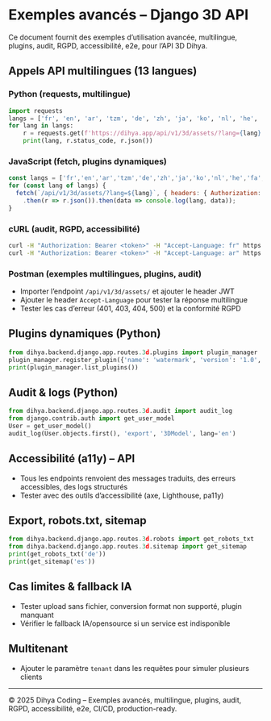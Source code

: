 # Exemples avancés – Django 3D API

Ce document fournit des exemples d’utilisation avancée, multilingue, plugins, audit, RGPD, accessibilité, e2e, pour l’API 3D Dihya.

## Appels API multilingues (13 langues)

### Python (requests, multilingue)
```python
import requests
langs = ['fr', 'en', 'ar', 'tzm', 'de', 'zh', 'ja', 'ko', 'nl', 'he', 'fa', 'hi', 'es']
for lang in langs:
    r = requests.get(f'https://dihya.app/api/v1/3d/assets/?lang={lang}', headers={'Authorization': 'Bearer <token>'})
    print(lang, r.status_code, r.json())
```

### JavaScript (fetch, plugins dynamiques)
```js
const langs = ['fr','en','ar','tzm','de','zh','ja','ko','nl','he','fa','hi','es'];
for (const lang of langs) {
  fetch(`/api/v1/3d/assets/?lang=${lang}`, { headers: { Authorization: 'Bearer <token>' } })
    .then(r => r.json()).then(data => console.log(lang, data));
}
```

### cURL (audit, RGPD, accessibilité)
```bash
curl -H "Authorization: Bearer <token>" -H "Accept-Language: fr" https://dihya.app/api/v1/3d/assets/
curl -H "Authorization: Bearer <token>" -H "Accept-Language: ar" https://dihya.app/api/v1/3d/assets/
```

### Postman (exemples multilingues, plugins, audit)
- Importer l’endpoint `/api/v1/3d/assets/` et ajouter le header JWT
- Ajouter le header `Accept-Language` pour tester la réponse multilingue
- Tester les cas d’erreur (401, 403, 404, 500) et la conformité RGPD

## Plugins dynamiques (Python)
```python
from dihya.backend.django.app.routes.3d.plugins import plugin_manager
plugin_manager.register_plugin({'name': 'watermark', 'version': '1.0', 'lang': 'fr'})
print(plugin_manager.list_plugins())
```

## Audit & logs (Python)
```python
from dihya.backend.django.app.routes.3d.audit import audit_log
from django.contrib.auth import get_user_model
User = get_user_model()
audit_log(User.objects.first(), 'export', '3DModel', lang='en')
```

## Accessibilité (a11y) – API
- Tous les endpoints renvoient des messages traduits, des erreurs accessibles, des logs structurés
- Tester avec des outils d’accessibilité (axe, Lighthouse, pa11y)

## Export, robots.txt, sitemap
```python
from dihya.backend.django.app.routes.3d.robots import get_robots_txt
from dihya.backend.django.app.routes.3d.sitemap import get_sitemap
print(get_robots_txt('de'))
print(get_sitemap('es'))
```

## Cas limites & fallback IA
- Tester upload sans fichier, conversion format non supporté, plugin manquant
- Vérifier le fallback IA/opensource si un service est indisponible

## Multitenant
- Ajouter le paramètre `tenant` dans les requêtes pour simuler plusieurs clients

---

© 2025 Dihya Coding – Exemples avancés, multilingue, plugins, audit, RGPD, accessibilité, e2e, CI/CD, production-ready.
